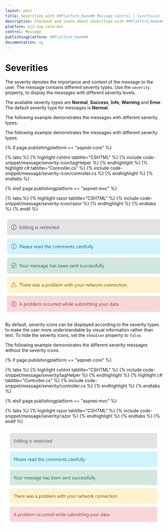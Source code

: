 ```yaml
---
layout: post
title: Severities with ##Platform_Name## Message Control | Syncfusion
description: Checkout and learn about severities with ##Platform_Name## Message control of Syncfusion Essential JS 2 and more details.
platform: ej2-asp-core-mvc
control: Message
publishingplatform: ##Platform_Name##
documentation: ug
---
```


# Severities

The severity denotes the importance and context of the message to the user. The message contains different severity types. Use the `severity` property, to display the messages with different severity levels.

The available severity types are **Normal**, **Success**, **Info**, **Warning** and **Error**. The default severity type for messages is **Normal**.

The following example demonstrates the messages with different severity types.

The following example demonstrates the messages with different severity types.

{% if page.publishingplatform == "aspnet-core" %}

{% tabs %}
{% highlight cshtml tabtitle="CSHTML" %}
{% include code-snippet/message/severity-icon/tagHelper %}
{% endhighlight %}
{% highlight c# tabtitle="Controller.cs" %}
{% include code-snippet/message/severity-icon/controller.cs %}
{% endhighlight %}
{% endtabs %}

{% elsif page.publishingplatform == "aspnet-mvc" %}

{% tabs %}
{% highlight razor tabtitle="CSHTML" %}
{% include code-snippet/message/severity-icon/razor %}
{% endhighlight %}
{% endtabs %}
{% endif %}

![Message Control Severity Icon](images/message-severity-icon.png)

By default, severity icons can be displayed according to the severity types to make the user more understandable by visual information rather than text. To hide the severity icons, set the `showIcon` property to `false`.

The following example demonstrates the different severity messages without the severity icons.

{% if page.publishingplatform == "aspnet-core" %}

{% tabs %}
{% highlight cshtml tabtitle="CSHTML" %}
{% include code-snippet/message/severity/tagHelper %}
{% endhighlight %}
{% highlight c# tabtitle="Controller.cs" %}
{% include code-snippet/message/severity/controller.cs %}
{% endhighlight %}
{% endtabs %}

{% elsif page.publishingplatform == "aspnet-mvc" %}

{% tabs %}
{% highlight razor tabtitle="CSHTML" %}
{% include code-snippet/message/severity/razor %}
{% endhighlight %}
{% endtabs %}
{% endif %}

![Message Control Severity](images/message-severity.png)